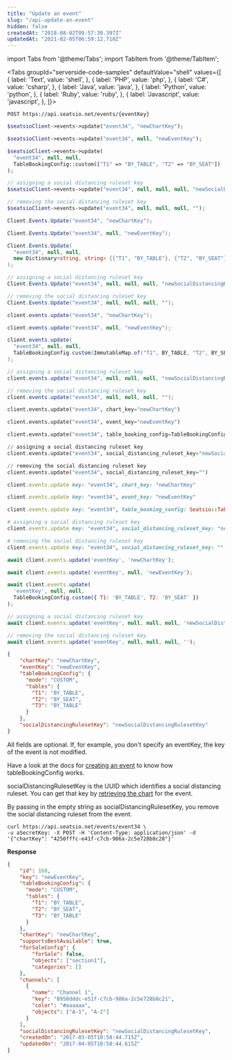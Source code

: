 ```yaml
---
title: "Update an event"
slug: "/api-update-an-event"
hidden: false
createdAt: "2018-08-02T09:57:30.397Z"
updatedAt: "2021-02-05T06:59:12.710Z"
---
```


import Tabs from '@theme/Tabs';
import TabItem from '@theme/TabItem';




<Tabs 
  groupId="serverside-code-samples"
  defaultValue="shell"
  values={[
{ label: 'Text', value: 'shell', },
{ label: 'PHP', value: 'php', },
{ label: 'C#', value: 'csharp', },
{ label: 'Java', value: 'java', },
{ label: 'Python', value: 'python', },
{ label: 'Ruby', value: 'ruby', },
{ label: 'Javascript', value: 'javascript', },
]}>
<TabItem value='shell'>

```shell
POST https://api.seatsio.net/events/{eventKey}
```

</TabItem>
<TabItem value='php'>

```php
$seatsioClient->events->update("event34", "newChartKey");

$seatsioClient->events->update("event34", null, "newEventKey");

$seatsioClient->events->update(
  "event34", null, null,
  TableBookingConfig::custom(["T1" => "BY_TABLE", "T2" => "BY_SEAT"])
);

// assigning a social distancing ruleset key
$seatsioClient->events->update("event34", null, null, null, "newSocialDistancingRulesetKey");

// removing the social distancing ruleset key
$seatsioClient->events->update("event34", null, null, null, "");
```

</TabItem>
<TabItem value='csharp'>

```csharp
Client.Events.Update("event34", "newChartKey");

Client.Events.Update("event34", null, "newEventKey");

Client.Events.Update(
  "event34", null, null,
  new Dictionary<string, string> {{"T1", "BY_TABLE"}, {"T2", "BY_SEAT"}}
);

// assigning a social distancing ruleset key
Client.Events.Update("event34", null, null, null, "newSocialDistancingRulesetKey");

// removing the social distancing ruleset key
Client.Events.Update("event34", null, null, null, "");
```

</TabItem>
<TabItem value='java'>

```java
client.events.update("event34", "newChartKey");

client.events.update("event34", null, "newEventKey");

client.events.update(
  "event34", null, null,
  TableBookingConfig.custom(ImmutableMap.of("T1", BY_TABLE, "T2", BY_SEAT))
);

// assigning a social distancing ruleset key
client.events.update("event34", null, null, null, "newSocialDistancingRulesetKey");

// removing the social distancing ruleset key
client.events.update("event34", null, null, null, "");
```

</TabItem>
<TabItem value='python'>

```python
client.events.update("event34", chart_key="newChartKey")

client.events.update("event34", event_key="newEventKey")

client.events.update("event34", table_booking_config=TableBookingConfig.custom({"T1": "BY_TABLE", "T2": "BY_SEAT"}))

// assigning a social distancing ruleset key
client.events.update("event34", social_distancing_ruleset_key="newSocialDistancingRulesetKey")

// removing the social distancing ruleset key
client.events.update("event34", social_distancing_ruleset_key="")
```

</TabItem>
<TabItem value='ruby'>

```ruby
client.events.update key: "event34", chart_key: "newChartKey"

client.events.update key: "event34", event_key: "newEventKey"

client.events.update key: "event34", table_booking_config: Seatsio::TableBookingConfig::custom({'T1' => 'BY_TABLE', 'T2' => 'BY_SEAT'})

# assigning a social distancing ruleset key
client.events.update key: "event34", social_distancing_ruleset_key: "newSocialDistancingRulesetKey"

# removing the social distancing ruleset key
client.events.update key: "event34", social_distancing_ruleset_key: ""
```

</TabItem>
<TabItem value='javascript'>

```javascript
await client.events.update('eventKey', 'newChartKey');

await client.events.update('eventKey', null, 'newEventKey');

await client.events.update(
  'eventKey', null, null,
  TableBookingConfig.custom({ T1: 'BY_TABLE', T2: 'BY_SEAT' })
);

// assigning a social distancing ruleset key
await client.events.update('eventKey', null, null, null, 'newSocialDistancingRulesetKey');

// removing the social distancing ruleset key
await client.events.update('eventKey', null, null, null, '');
```

</TabItem>
</Tabs>





```json
{
    "chartKey": "newChartKey",
    "eventKey": "newEventKey",
    "tableBookingConfig": {
      "mode": "CUSTOM",
      "tables": {
      	"T1": "BY_TABLE",
      	"T2": "BY_SEAT",
      	"T3": "BY_TABLE"
      }
    },
    "socialDistancingRulesetKey": "newSocialDistancingRulesetKey"
}
```

All fields are optional. If, for example, you don't specify an eventKey, the key of the event is not modified.

Have a look at the docs for [creating an event](/docs/api-create-an-event) to know how tableBookingConfig works.

socialDistancingRulesetKey is the UUID which identifies a social distancing ruleset. You can get that key by [retrieving the chart](/docs/api-retrieve-a-chart) for the event.

By passing in the empty string as socialDistancingRulesetKey, you remove the social distancing ruleset from the event.

```shell
curl https://api.seatsio.net/events/event34 \
-u aSecretKey: -X POST -H 'Content-Type: application/json' -d '{"chartKey": "4250fffc-e41f-c7cb-986a-2c5e728b8c28"}'
```


**Response**

```json
{
    "id": 168,
    "key": "newEventKey",
    "tableBookingConfig": {
      "mode": "CUSTOM",
      "tables": {
      	"T1": "BY_TABLE",
      	"T2": "BY_SEAT",
      	"T3": "BY_TABLE"
      }
    },
    "chartKey": "newChartKey",
    "supportsBestAvailable": true,
    "forSaleConfig": {
        "forSale": false,
        "objects": ["section1"],
        "categories": []
    },
    "channels": [
      {
        "name": "Channel 1",
        "key": "8950dddc-e51f-c7cb-986a-2c5e728b8c21",
        "color": "#aaaaaa",
        "objects": ["A-1", "A-2"]
      }
    ],
    "socialDistancingRulesetKey": "newSocialDistancingRulesetKey",
    "createdOn": "2017-03-05T10:58:44.715Z",
    "updatedOn": "2017-04-05T10:58:44.615Z"
}

```

